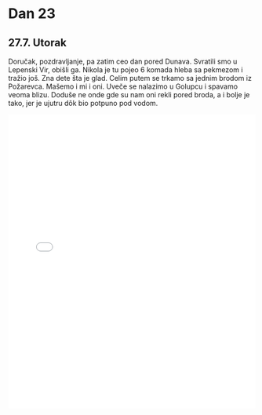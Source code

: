 # Dan 23

## 27.7. Utorak

Doručak, pozdravljanje, pa zatim ceo dan pored Dunava. Svratili smo u Lepenski Vir, obišli ga. Nikola je tu pojeo 6 komada hleba sa pekmezom i tražio još. Zna dete šta je glad. Celim putem se trkamo sa jednim brodom iz Požarevca. Mašemo i mi i oni. Uveče se nalazimo u Golupcu i spavamo veoma blizu. Doduše ne onde gde su nam oni rekli pored broda, a i bolje je tako, jer je ujutru dôk bio potpuno pod vodom.

<iframe width="100%" height="600px" frameborder="0" allowfullscreen src="//umap.openstreetmap.fr/en/map/bajsom-po-srbiji_570086?scaleControl=true&miniMap=false&scrollWheelZoom=false&zoomControl=true&allowEdit=false&moreControl=true&searchControl=false&tilelayersControl=null&embedControl=false&datalayersControl=null&onLoadPanel=undefined&captionBar=false&fullscreenControl=true&locateControl=false&editinosmControl=false&datalayers=1627840#10/44.5630/21.8863"></iframe>
